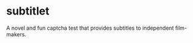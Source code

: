 subtitlet
=========

A novel and fun captcha test that provides subtitles to independent film-makers.